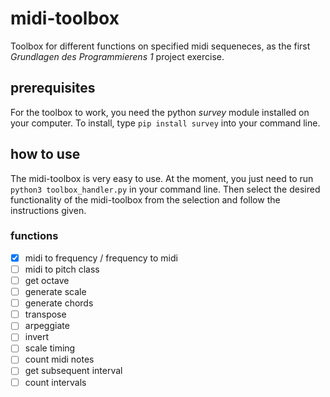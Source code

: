 # midi-toolbox
Toolbox for different functions on specified midi sequeneces, as the first _Grundlagen des Programmierens 1_ project exercise.

## prerequisites
For the toolbox to work, you need the python _survey_ module installed on your computer. To install, type `pip install survey` into your command line.

## how to use
The midi-toolbox is very easy to use. At the moment, you just need to run `python3 toolbox_handler.py` in your command line. Then select the desired functionality of the midi-toolbox from the selection and follow the instructions given.

### functions
- [x] midi to frequency / frequency to midi
- [ ] midi to pitch class
- [ ] get octave
- [ ] generate scale
- [ ] generate chords
- [ ] transpose
- [ ] arpeggiate
- [ ] invert
- [ ] scale timing
- [ ] count midi notes
- [ ] get subsequent interval
- [ ] count intervals